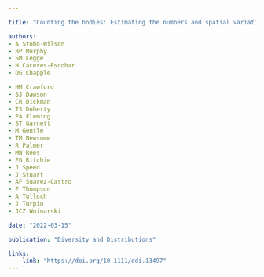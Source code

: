 ```yaml
---

title: "Counting the bodies: Estimating the numbers and spatial variation of Australian reptiles, birds and mammals killed by two invasive mesopredators"

authors:
- A Stobo-Wilson 
- BP Murphy
- SM Legge
- H Caceres‐Escobar
- DG Chapple

- HM Crawford
- SJ Dawson
- CR Dickman
- TS Doherty
- PA Fleming
- ST Garnett
- M Gentle
- TM Newsome
- R Palmer
- MW Rees
- EG Ritchie
- J Speed
- J Stuart
- AF Suarez‐Castro
- E Thompson
- A Tulloch
- J Turpin
- JCZ Woinarski

date: "2022-03-15"

publication: "Diversity and Distributions"

links:
    link: "https://doi.org/10.1111/ddi.13497"
---
```


